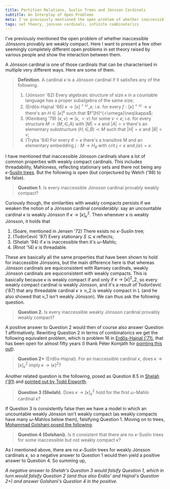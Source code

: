```yaml
---
title: Partition Relations, Suslin Trees and Jónsson Cardinals
subtitle: An Interplay of Open Problems
meta: I've previously mentioned the open problem of whether inaccessible Jónssons provably are weakly compact. Here I want to present a few other seemingly completely different open problems in set theory raised by various people and show the interaction between them.
tags: set theory, jonsson cardinals, infinite combinatorics
---
```


I've previously mentioned the open problem of whether inaccessible Jónssons provably
are weakly compact. Here I want to present a few other seemingly completely different
open problems in set theory raised by various people and show the interaction between
them.

A Jónsson cardinal is one of those cardinals that can be characterised in multiple very
different ways. Here are some of them.

> **Definition.** A cardinal $\kappa$ is a Jónsson cardinal if it satisfies any of the
> following.
>
> 1. (Jónsson '62) Every algebraic structure of size $\kappa$ in a countable language
>    has a proper subalgebra of the same size;
> 2. (Erdős-Hajnal '66) $\kappa\to[\kappa]^{<\omega}\_\kappa$; i.e. for every
>    $f:[\kappa]^{<\omega}\to\kappa$ there's an $H\in[\kappa]^\kappa$ such that
>    $f"[H]^{<\omega}\neq\kappa$;
> 3. (Kleinberg '79) $(\kappa,\nu)\twoheadrightarrow (\kappa,<\nu)$ for some
>    $\nu<\kappa$; i.e. for every structure $M:=(M,\in,A)$ with $|M|=\kappa$ and
>    $|A|=\nu$ there's an elementary substructure $(H,\in,B)\prec M$ such that
>    $|H|=\kappa$ and $|B|<\nu$;
> 4. (Tryba '84) For every $\theta>\kappa$ there's a transitive M and an elementary
>    embedding $j:M\to H_\theta$ with $\text{crit }j<\kappa$ and $j(\kappa)=\kappa$.

I have mentioned that inaccessible Jónsson cardinals share a lot of common properties
with weakly compact cardinals. This includes threadability, Mahloness, reflecting
stationary sets and there not being any $\kappa$-[Suslin
trees](https://en.wikipedia.org/wiki/Suslin_tree). But the following is open (but
conjectured by Welch ('98) to be false).

> **Question 1.** Is every inaccessible Jónsson cardinal provably weakly compact?

Curiously though, the similarities with weakly compacts persists if we weaken the
notion of a Jónsson cardinal considerably: say an uncountable cardinal $\kappa$
is weakly Jónsson if $\kappa\to[\kappa]^2_\kappa$. Then whenever $\kappa$ is weakly
Jónsson, it holds that

1. (Soare, mentioned in Jensen '72) There exists no $\kappa$-Suslin tree;
2. (Todorčević '87) Every stationary $S\subseteq\kappa$ reflects;
3. (Shelah '94) if $\kappa$ is inaccessible then it's $\omega$-Mahlo;
4. (Rinot '14) $\kappa$ is threadable.

These are basically all the same properties that have been shown to hold for
inaccessible Jónssons, but the main difference here is that whereas Jónsson cardinals
are equiconsistent with Ramsey cardinals, weakly Jónsson cardinals are equiconsistent
with weakly compacts. This is basically because $\kappa$ is weakly compact if and only
if $\kappa\to[\kappa]^2\_2$, so every weakly compact cardinal is weakly Jónsson, and
it's a result of Todorčević ('87) that any threadable cardinal $\kappa\geq\aleph\_2$ is
weakly compact in L (and he also showed that $\aleph\_1$ isn't weakly Jónsson). We can
thus ask the following question.

> **Question 2.** Is every inaccessible weakly Jónsson cardinal provably weakly
> compact?

A positive answer to Question 2 would then of course also answer Question 1
affirmatively. Rewriting Question 2 in terms of combinatorics we get the following
equivalent problem, which is problem 16 in [Erdős-Hajnal
('71)](https://www.renyi.hu/~p_erdos/1971-28.pdf), that has been open for almost fifty
years (I thank Péter Komjáth for [pointing this
out](https://mathoverflow.net/q/280519/38602)).

> **Question 2+** (Erdős-Hajnal). For an inaccessible cardinal $\kappa$, does
> $\kappa\to[\kappa]^2_\kappa$ imply $\kappa\to(\kappa)^2$?

Another related question is the following, posed as Question 8.5 in [Shelah
('91)](https://doi.org/10.48550/arXiv.math/9906113) and [pointed out by Todd
Eisworth](https://mathoverflow.net/q/280519/38602).

> **Question 3 (Shelah).** Does $\kappa\to[\kappa]^2_\kappa$ hold for the first
> $\omega$-Mahlo cardinal $\kappa$?

If Question 3 is consistently false then we have a model in which an uncountable weakly
Jónsson isn't weakly compact (as weakly compacts have many $\omega$-Mahlos below them),
falsifying Question 1. Moving on to trees, [Mohammad Golshani posed the
following](https://mathoverflow.net/q/161868/38602).

> **Question 4 (Golshani).** Is it consistent that there are no $\kappa$-Suslin trees
> for some inaccessible but not weakly compact $\kappa$?

As I mentioned above, there are no $\kappa$-Suslin trees for weakly Jónsson cardinals
$\kappa$, so a negative answer to Question 1 would then yield a positive answer to
Question 4. So summing up,

_A negative answer to Shelah's Question 3 would falsify Question 1, which in turn would
falsify Question 2 (and thus also Erdős' and Hajnal's Question 2+) and answer
Golshani's Question 4 in the positive._
